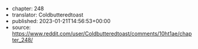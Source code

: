 - chapter: 248
- translator: Coldbutteredtoast
- published: 2023-01-21T14:56:53+00:00
- source: https://www.reddit.com/user/Coldbutteredtoast/comments/10ht1ae/chapter_248/
